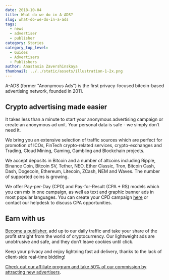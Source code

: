 ```yaml
---
date: 2018-10-04
title: What do we do in A-ADS?
slug: what-do-we-do-in-a-ads
tags:
  - news
  - advertiser
  - publisher
category: Stories
category_top_level:
  - Guides
  - Advertisers
  - Publishers
author: Anastasia Zavershinskaya
thumbnail: ../../static/assets/illustration-1-2x.png
---
```

A-ADS (former "Anonymous Ads") is the first privacy-focused bitcoin-based advertising network, founded in 2011. 

## Crypto advertising made easier

It takes less than a minute to start your anonymous advertising campaign or create an anonymous ad unit. Your personal data is safe - we simply don’t need it.

We bring you an extensive selection of traffic sources which are perfect for promotion of ICOs, FinTech crypto-related services, crypto-exchanges and Trading, Cloud Mining, Gaming, Gambling and Blockchain projects.

We accept deposits in Bitcoin and a number of altcoins including Ripple, Binance Coin, Bitcoin SV, Tether, NEO, Ether Classic, Tron, Bitcoin Cash, Dash, Dogecoin, Ethereum, Litecoin, ZCash, NEM and Waves. The number of supported coins is growing.

We offer Pay-per-Day (CPD) and Pay-for-Result (CPA + RS) models which you can mix in one campaign, as well as text and graphic banner ads in most popular languages. You can create your CPD campaign [here](https://a-ads.com/campaigns/new) or contact our helpdesk to discuss CPA opportunities.

## Earn with us

[Become a publisher](https://a-ads.com/ad_units/new), add up to our daily traffic and take your share of the profit straight from the world of cryptocurrency. Our lightweight ads are unobtrusive and safe, and they don’t leave cookies until click.

Keep your privacy and enjoy lightning fast ad delivery, thanks to the lack of client-side real-time bidding!

[Check out our affiliate program and take 50% of our commission by attracting new advertisers](https://a-ads.com/blog/2018-10-04-become-our-affiliate-partner-and-take-50-of-our-fees/).
